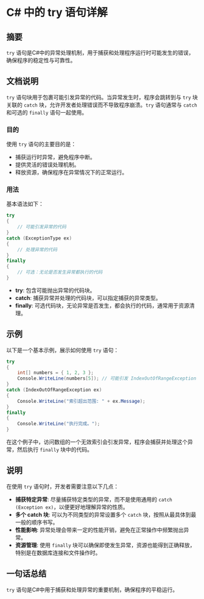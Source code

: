 <!--
Meta Description: # C# 中的 try 语句详解 ## 摘要 `try` 语句是C#中的异常处理机制，用于捕获和处理程序运行时可能发生的错误，确保程序的稳定性与可靠性。 ## 文档说明 `try` 语句块用于包裹可能引发异常的代码。当异常发生时，程序会跳转到与 `try` 块关联的 `catch` 块，允许开发者处...
Meta Keywords: try, catch, finally, console, writeline
-->

# C# 中的 try 语句详解

## 摘要
`try` 语句是C#中的异常处理机制，用于捕获和处理程序运行时可能发生的错误，确保程序的稳定性与可靠性。

## 文档说明
`try` 语句块用于包裹可能引发异常的代码。当异常发生时，程序会跳转到与 `try` 块关联的 `catch` 块，允许开发者处理错误而不导致程序崩溃。`try` 语句通常与 `catch` 和可选的 `finally` 语句一起使用。

### 目的
使用 `try` 语句的主要目的是：
- 捕获运行时异常，避免程序中断。
- 提供灵活的错误处理机制。
- 释放资源，确保程序在异常情况下的正常运行。

### 用法
基本语法如下：

```csharp
try 
{
    // 可能引发异常的代码
}
catch (ExceptionType ex) 
{
    // 处理异常的代码
}
finally 
{
    // 可选：无论是否发生异常都执行的代码
}
```

- **try**: 包含可能抛出异常的代码块。
- **catch**: 捕获异常并处理的代码块，可以指定捕获的异常类型。
- **finally**: 可选代码块，无论异常是否发生，都会执行的代码，通常用于资源清理。

## 示例
以下是一个基本示例，展示如何使用 `try` 语句：

```csharp
try 
{
    int[] numbers = { 1, 2, 3 };
    Console.WriteLine(numbers[5]); // 可能引发 IndexOutOfRangeException
}
catch (IndexOutOfRangeException ex) 
{
    Console.WriteLine("索引超出范围: " + ex.Message);
}
finally 
{
    Console.WriteLine("执行完成。");
}
```

在这个例子中，访问数组的一个无效索引会引发异常，程序会捕获并处理这个异常，然后执行 `finally` 块中的代码。

## 说明
在使用 `try` 语句时，开发者需要注意以下几点：
- **捕获特定异常**: 尽量捕获特定类型的异常，而不是使用通用的 `catch (Exception ex)`，以便更好地理解异常的性质。
- **多个 catch 块**: 可以为不同类型的异常设置多个 `catch` 块，按照从最具体到最一般的顺序书写。
- **性能影响**: 异常处理会带来一定的性能开销，避免在正常操作中频繁抛出异常。
- **资源管理**: 使用 `finally` 块可以确保即使发生异常，资源也能得到正确释放，特别是在数据库连接和文件操作时。

## 一句话总结
`try` 语句是C#中用于捕获和处理异常的重要机制，确保程序的平稳运行。